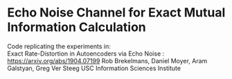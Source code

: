 # Echo Noise Channel for Exact Mutual Information Calculation

Code replicating the experiments in:    
Exact Rate-Distortion in Autoencoders via Echo Noise : https://arxiv.org/abs/1904.07199 
Rob Brekelmans, Daniel Moyer, Aram Galstyan, Greg Ver Steeg 
USC Information Sciences Institute 


